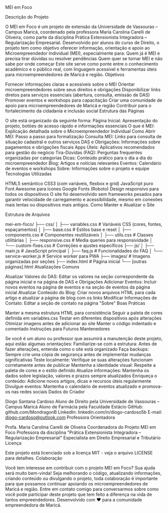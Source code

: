 MEI em Foco

Descrição do Projeto

O MEI em Foco é um projeto de extensão da Universidade de Vassouras – Campus Maricá, coordenado pela professora Maria Carolina Carelli de Oliveira, como parte da disciplina Prática Extensionista Integradora – Regularização Empresarial.
Desenvolvido por alunos do curso de Direito, o projeto tem como objetivo oferecer informação, orientação e apoio ao Microempreendedor Individual (MEI), especialmente para:
Quem já é MEI e precisa tirar dúvidas ou resolver pendências
Quem quer se tornar MEI e não sabe por onde começar
Este site serve como ponte entre o conhecimento acadêmico e o público real, com linguagem acessível e ferramentas úteis para microempreendedores de Maricá e região.
Objetivos

Fornecer informações claras e acessíveis sobre o MEI
Orientar microempreendedores sobre seus direitos e obrigações
Disponibilizar links diretos para serviços essenciais (abertura, consulta, emissão de DAS)
Promover eventos e workshops para capacitação
Criar uma comunidade de apoio para microempreendedores de Maricá e região
Contribuir para o fortalecimento da cidadania e inclusão social
Estrutura das Páginas

O site está organizado da seguinte forma:
Página Inicial: Apresentação do projeto, botões de acesso rápido e informações essenciais
O que é MEI: Explicação detalhada sobre o Microempreendedor Individual
Como Abrir MEI: Passo a passo para formalização
Consulta MEI: Links para consulta de situação cadastral e outros serviços
DAS e Obrigações: Informações sobre pagamentos e obrigações fiscais
Apps Úteis: Aplicativos recomendados para gestão do negócio
Tira-Dúvidas (FAQ): Perguntas frequentes organizadas por categorias
Dicas: Conteúdo prático para o dia a dia do microempreendedor
Blog: Artigos e notícias relevantes
Eventos: Calendário de eventos e workshops
Sobre: Informações sobre o projeto e equipe
Tecnologias Utilizadas

HTML5 semântico
CSS3 (com variáveis, flexbox e grid)
JavaScript puro
Font Awesome para ícones
Google Fonts (Roboto)
Design responsivo para todos os dispositivos
O site foi desenvolvido sem frameworks pesados para garantir velocidade de carregamento e acessibilidade, mesmo em conexões mais lentas ou dispositivos mais antigos.
Como Manter e Atualizar o Site

Estrutura de Arquivos

mei-em-foco/
├── css/
│   ├── variables.css    # Variáveis CSS (cores, fontes, espaçamentos)
│   ├── base.css         # Estilos base e reset
│   ├── components.css   # Componentes reutilizáveis
│   ├── utils.css        # Classes utilitárias
│   ├── responsive.css   # Media queries para responsividade
│   └── custom-fixes.css # Correções e ajustes específicos
├── js/
│   ├── main.js          # JavaScript principal
│   ├── faq.js           # Funcionalidades do FAQ
│   └── service-worker.js # Service worker para PWA
├── images/              # Imagens organizadas por seções
├── index.html           # Página inicial
└── [outras páginas].html
Atualizações Comuns

Atualizar Valores do DAS:
Editar os valores na seção correspondente da página inicial e na página de DAS e Obrigações
Adicionar Eventos:
Incluir novos eventos na página de eventos e na seção de eventos da página inicial
Atualizar Conteúdo do Blog:
Criar novos arquivos HTML para cada artigo e atualizar a página de blog com os links
Modificar Informações de Contato:
Editar a seção de contato na página "Sobre"
Boas Práticas

Manter a mesma estrutura HTML para consistência
Seguir a paleta de cores definida em variables.css
Testar em diferentes dispositivos após alterações
Otimizar imagens antes de adicionar ao site
Manter o código indentado e comentado
Instruções para Futuros Mantenedores

Se você é um aluno ou professor que assumirá a manutenção deste projeto, aqui estão algumas orientações:
Familiarize-se com a estrutura: Antes de fazer alterações, entenda como o site está organizado
Faça backups: Sempre crie uma cópia de segurança antes de implementar mudanças significativas
Teste localmente: Verifique se suas alterações funcionam corretamente antes de publicar
Mantenha a identidade visual: Respeite a paleta de cores e o estilo definido
Atualize informações: Mantenha os dados sobre legislação, valores e prazos sempre atualizados
Enriqueça o conteúdo: Adicione novos artigos, dicas e recursos úteis regularmente
Divulgue eventos: Mantenha o calendário de eventos atualizado e promova-os nas redes sociais
Dados do Criador

Diogo Santana Cardoso
Aluno de Direito pela Universidade de Vassouras – Campus Maricá
Aluno de Farmácia pela Faculdade Estácio
GitHub: github.com/MondragonB
LinkedIn: linkedin.com/in/diogo-cardoso5b
E-mail: diogo-cardoso@outlook.com
Professora Orientadora

Profa. Maria Carolina Carelli de Oliveira
Coordenadora do Projeto MEI em Foco
Professora da disciplina "Prática Extensionista Integradora – Regularização Empresarial"
Especialista em Direito Empresarial e Tributário
Licença

Este projeto está licenciado sob a licença MIT - veja o arquivo LICENSE para detalhes.
Colaboração

Você tem interesse em contribuir com o projeto MEI em Foco? Sua ajuda será muito bem-vinda!
Seja melhorando o código, atualizando informações, criando conteúdo ou divulgando o projeto, toda colaboração é importante para que possamos continuar apoiando os microempreendedores de Maricá e região.
Entre em contato comigo para conversarmos sobre como você pode participar deste projeto que tem feito a diferença na vida de tantos empreendedores.
Desenvolvido com ❤️ para a comunidade empreendedora de Maricá.
